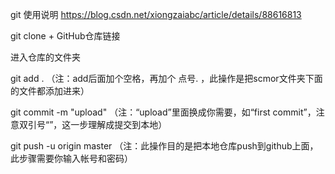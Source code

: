 ﻿git 使用说明
https://blog.csdn.net/xiongzaiabc/article/details/88616813

git clone + GitHub仓库链接

进入仓库的文件夹

git add .    （注：add后面加个空格，再加个 点号.   ，此操作是把scmor文件夹下面的文件都添加进来）

git commit -m "upload"    （注：“upload”里面换成你需要，如“first commit”，注意双引号“”，这一步理解成提交到本地）

git push -u origin master     （注：此操作目的是把本地仓库push到github上面，此步骤需要你输入帐号和密码）
